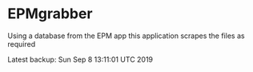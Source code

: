 # EPMgrabber
Using a database from the EPM app this application scrapes the files as required


Latest backup: Sun Sep 8 13:11:01 UTC 2019
